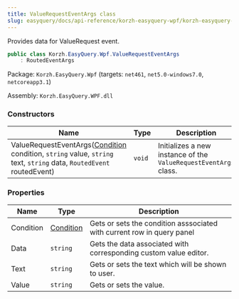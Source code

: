 ```yaml
---
title: ValueRequestEventArgs class
slug: easyquery/docs/api-reference/korzh-easyquery-wpf/korzh-easyquery-wpf-namespace/valuerequesteventargs-class
---
```



Provides data for ValueRequest event.
```csharp
public class Korzh.EasyQuery.Wpf.ValueRequestEventArgs
    : RoutedEventArgs

```
Package: `Korzh.EasyQuery.Wpf` (targets: `net461`, `net5.0-windows7.0`, `netcoreapp3.1`)

Assembly: `Korzh.EasyQuery.WPF.dll`

### Constructors

| Name | Type | Description | 
| --- | --- | --- | 
| ValueRequestEventArgs([Condition](/api-reference/korzh-easyquery/korzh-easyquery-namespace/condition-class) condition, `string` value, `string` text, `string` data, `RoutedEvent` routedEvent) | `void` | Initializes a new instance of the `ValueRequestEventArgs` class. | 


### Properties

| Name | Type | Description | 
| --- | --- | --- | 
| Condition | [Condition](/api-reference/korzh-easyquery/korzh-easyquery-namespace/condition-class) | Gets or sets the condition asssociated with current row in query panel | 
| Data | `string` | Gets the data associated with corresponding custom value editor. | 
| Text | `string` | Gets or sets the text which will be shown to user. | 
| Value | `string` | Gets or sets the value. |
